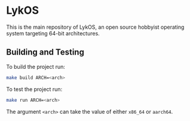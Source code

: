 # LykOS
This is the main repository of LykOS, an open source hobbyist operating system targeting 64-bit architectures.
## Building and Testing
To build the project run:
```sh
make build ARCH=<arch>
``` 
To test the project run:
```sh
make run ARCH=<arch>
```
The argument `<arch>` can take the value of either `x86_64` or `aarch64`.
